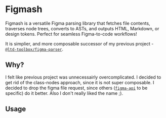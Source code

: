 # Figmash

Figmash is a versatile Figma parsing library that fetches file contents, traverses node trees, converts to ASTs, and outputs HTML, Markdown, or design tokens. Perfect for seamless Figma-to-code workflows!

It is simplier, and more composable successor of my previous project - [`@ltd-toolbox/figma-parser`](https://github.com/PGS-dev/ltd-toolbox/tree/main/packages/figma-parser).

## Why?
I felt like previous project was unnecessairly overcomplicated.
I decided to get rid of the class-nodes approach, since it is not super composable. 
I decided to drop the figma file request, since others ([`figma-api`](https://github.com/didoo/figma-api) to be specific) do it better.
Also I don't really liked the name ;).

## Usage
